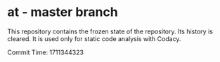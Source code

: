 # at - master branch

This repository contains the frozen state of the repository.
Its history is cleared. It is used only for static code
analysis with Codacy.

Commit Time: 1711344323